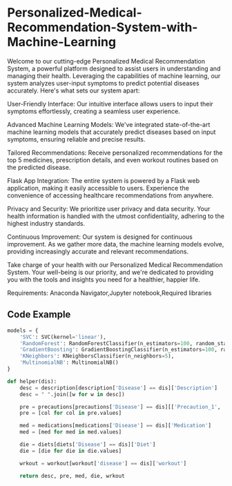 # Personalized-Medical-Recommendation-System-with-Machine-Learning
Welcome to our cutting-edge Personalized Medical Recommendation System, a powerful platform designed to assist users in understanding and managing their health. Leveraging the capabilities of machine learning, our system analyzes user-input symptoms to predict potential diseases accurately. Here's what sets our system apart:

User-Friendly Interface: Our intuitive interface allows users to input their symptoms effortlessly, creating a seamless user experience.

Advanced Machine Learning Models: We've integrated state-of-the-art machine learning models that accurately predict diseases based on input symptoms, ensuring reliable and precise results.

Tailored Recommendations: Receive personalized recommendations for the top 5 medicines, prescription details, and even workout routines based on the predicted disease.

Flask App Integration: The entire system is powered by a Flask web application, making it easily accessible to users. Experience the convenience of accessing healthcare recommendations from anywhere.

Privacy and Security: We prioritize user privacy and data security. Your health information is handled with the utmost confidentiality, adhering to the highest industry standards.

Continuous Improvement: Our system is designed for continuous improvement. As we gather more data, the machine learning models evolve, providing increasingly accurate and relevant recommendations.

Take charge of your health with our Personalized Medical Recommendation System. Your well-being is our priority, and we're dedicated to providing you with the tools and insights you need for a healthier, happier life.

Requirements: Anaconda Navigator,Jupyter notebook,Required libraries

## Code Example

```python
models = {
    'SVC': SVC(kernel='linear'),
    'RandomForest': RandomForestClassifier(n_estimators=100, random_state=42),
    'GradientBoosting': GradientBoostingClassifier(n_estimators=100, random_state=42),
    'KNeighbors': KNeighborsClassifier(n_neighbors=5),
    'MultinomialNB': MultinomialNB()
}

def helper(dis):
    desc = description[description['Disease'] == dis]['Description']
    desc = " ".join([w for w in desc])

    pre = precautions[precautions['Disease'] == dis][['Precaution_1', 'Precaution_2', 'Precaution_3', 'Precaution_4']]
    pre = [col for col in pre.values]

    med = medications[medications['Disease'] == dis]['Medication']
    med = [med for med in med.values]

    die = diets[diets['Disease'] == dis]['Diet']
    die = [die for die in die.values]

    wrkout = workout[workout['disease'] == dis]['workout']

    return desc, pre, med, die, wrkout
```
